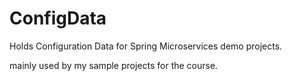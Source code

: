 # ConfigData
Holds Configuration Data for Spring Microservices demo projects.

mainly used by my sample projects for the course.
